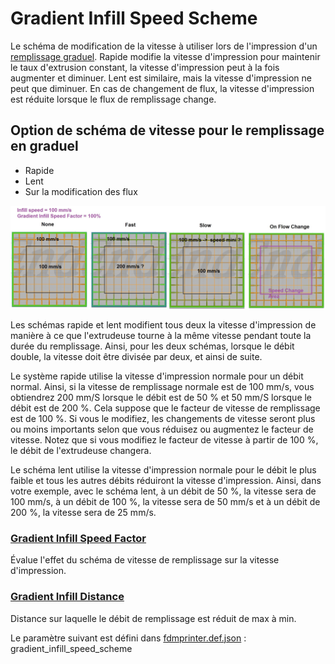 # Gradient Infill Speed Scheme


Le schéma de modification de la vitesse à utiliser lors de l'impression  d'un [remplissage graduel](gradient_infill_type.md). Rapide modifie la vitesse d'impression pour maintenir le taux d'extrusion constant, la vitesse d'impression peut à la fois augmenter et diminuer. Lent est similaire, mais la vitesse d'impression ne peut que diminuer. En cas de changement de flux, la vitesse d'impression est réduite lorsque le flux de remplissage change.


## Option de schéma de vitesse pour le remplissage en graduel 

- Rapide
- Lent
- Sur la modification des flux

![Gradient Infill Speed Scheme](../../../articles/images-mb/Gradient_Infill_Speed_Scheme.jpg)

Les schémas rapide et lent modifient tous deux la vitesse d'impression de manière à ce que l'extrudeuse tourne à la même vitesse pendant toute la durée du remplissage. Ainsi, pour les deux schémas, lorsque le débit double, la vitesse doit être divisée par deux, et ainsi de suite.

Le système rapide utilise la vitesse d'impression normale pour un débit normal. Ainsi, si la vitesse de remplissage normale est de 100 mm/s, vous obtiendrez 200 mm/S lorsque le débit est de 50 % et 50 mm/S lorsque le débit est de 200 %. Cela suppose que le facteur de vitesse de remplissage est de 100 %. Si vous le modifiez, les changements de vitesse seront plus ou moins importants selon que vous réduisez ou augmentez le facteur de vitesse. Notez que si vous modifiez le facteur de vitesse à partir de 100 %, le débit de l'extrudeuse changera.

Le schéma lent utilise la vitesse d'impression normale pour le débit le plus faible et tous les autres débits réduiront la vitesse d'impression. Ainsi, dans votre exemple, avec le schéma lent, à un débit de 50 %, la vitesse sera de 100 mm/s, à un débit de 100 %, la vitesse sera de 50 mm/s et à un débit de 200 %, la vitesse sera de 25 mm/s.


### [Gradient Infill Speed Factor](gradient_infill_speed_factor.md)
Évalue l'effet du schéma de vitesse de remplissage sur la vitesse d'impression.

### [Gradient Infill Distance](gradient_infill_dist.md)
Distance sur laquelle le débit de remplissage est réduit de max à min.


Le paramètre suivant est défini dans [fdmprinter.def.json](https://github.com/smartavionics/Cura/blob/mb-master/resources/definitions/fdmprinter.def.json) : gradient_infill_speed_scheme

